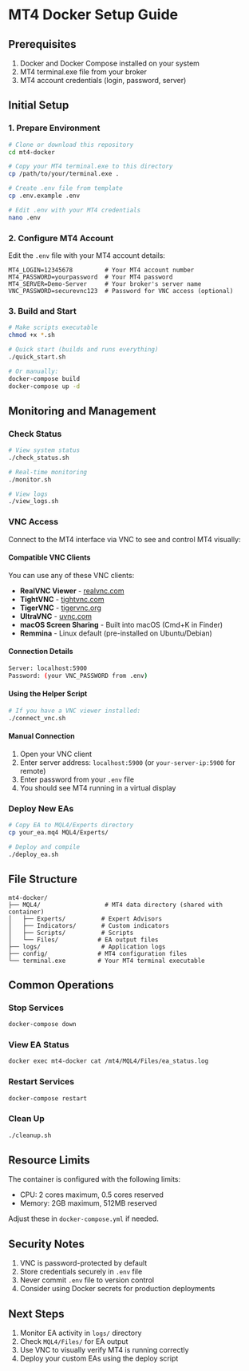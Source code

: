 # MT4 Docker Setup Guide

## Prerequisites

1. Docker and Docker Compose installed on your system
2. MT4 terminal.exe file from your broker
3. MT4 account credentials (login, password, server)

## Initial Setup

### 1. Prepare Environment

```bash
# Clone or download this repository
cd mt4-docker

# Copy your MT4 terminal.exe to this directory
cp /path/to/your/terminal.exe .

# Create .env file from template
cp .env.example .env

# Edit .env with your MT4 credentials
nano .env
```

### 2. Configure MT4 Account

Edit the `.env` file with your MT4 account details:

```env
MT4_LOGIN=12345678         # Your MT4 account number
MT4_PASSWORD=yourpassword  # Your MT4 password
MT4_SERVER=Demo-Server     # Your broker's server name
VNC_PASSWORD=securevnc123  # Password for VNC access (optional)
```

### 3. Build and Start

```bash
# Make scripts executable
chmod +x *.sh

# Quick start (builds and runs everything)
./quick_start.sh

# Or manually:
docker-compose build
docker-compose up -d
```

## Monitoring and Management

### Check Status
```bash
# View system status
./check_status.sh

# Real-time monitoring
./monitor.sh

# View logs
./view_logs.sh
```

### VNC Access
Connect to the MT4 interface via VNC to see and control MT4 visually:

#### Compatible VNC Clients
You can use any of these VNC clients:
- **RealVNC Viewer** - [realvnc.com](https://www.realvnc.com/en/connect/download/viewer/)
- **TightVNC** - [tightvnc.com](https://www.tightvnc.com/download.php)
- **TigerVNC** - [tigervnc.org](https://tigervnc.org/)
- **UltraVNC** - [uvnc.com](https://uvnc.com/downloads/)
- **macOS Screen Sharing** - Built into macOS (Cmd+K in Finder)
- **Remmina** - Linux default (pre-installed on Ubuntu/Debian)

#### Connection Details
```bash
Server: localhost:5900
Password: (your VNC_PASSWORD from .env)
```

#### Using the Helper Script
```bash
# If you have a VNC viewer installed:
./connect_vnc.sh
```

#### Manual Connection
1. Open your VNC client
2. Enter server address: `localhost:5900` (or `your-server-ip:5900` for remote)
3. Enter password from your `.env` file
4. You should see MT4 running in a virtual display

### Deploy New EAs
```bash
# Copy EA to MQL4/Experts directory
cp your_ea.mq4 MQL4/Experts/

# Deploy and compile
./deploy_ea.sh
```

## File Structure

```
mt4-docker/
├── MQL4/                  # MT4 data directory (shared with container)
│   ├── Experts/          # Expert Advisors
│   ├── Indicators/       # Custom indicators
│   ├── Scripts/          # Scripts
│   └── Files/           # EA output files
├── logs/                 # Application logs
├── config/              # MT4 configuration files
└── terminal.exe         # Your MT4 terminal executable
```

## Common Operations

### Stop Services
```bash
docker-compose down
```

### View EA Status
```bash
docker exec mt4-docker cat /mt4/MQL4/Files/ea_status.log
```

### Restart Services
```bash
docker-compose restart
```

### Clean Up
```bash
./cleanup.sh
```

## Resource Limits

The container is configured with the following limits:
- CPU: 2 cores maximum, 0.5 cores reserved
- Memory: 2GB maximum, 512MB reserved

Adjust these in `docker-compose.yml` if needed.

## Security Notes

1. VNC is password-protected by default
2. Store credentials securely in `.env` file
3. Never commit `.env` file to version control
4. Consider using Docker secrets for production deployments

## Next Steps

1. Monitor EA activity in `logs/` directory
2. Check `MQL4/Files/` for EA output
3. Use VNC to visually verify MT4 is running correctly
4. Deploy your custom EAs using the deploy script